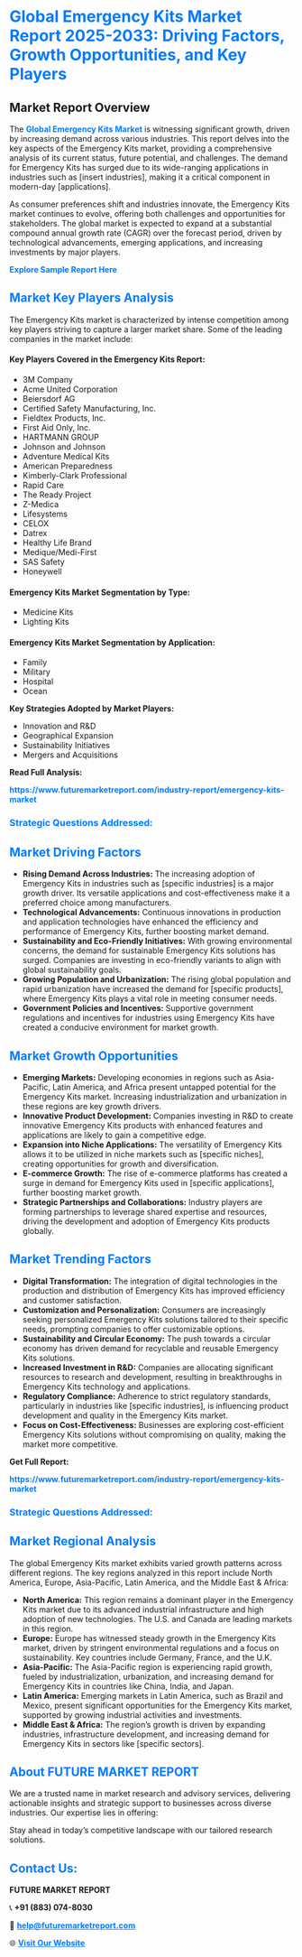 <h1 style="color: #007BFF;">Global Emergency Kits Market Report 2025-2033: Driving Factors, Growth Opportunities, and Key Players</h1>

<section id="overview">
<h2>Market Report Overview</h2>
<p>The <a href="https://www.futuremarketreport.com/industry-report/emergency-kits-market" style="color: #007BFF; text-decoration: none;"><strong>Global Emergency Kits Market</strong></a> is witnessing significant growth, driven by increasing demand across various industries. This report delves into the key aspects of the Emergency Kits market, providing a comprehensive analysis of its current status, future potential, and challenges. The demand for Emergency Kits has surged due to its wide-ranging applications in industries such as [insert industries], making it a critical component in modern-day [applications].</p>
<p>As consumer preferences shift and industries innovate, the Emergency Kits market continues to evolve, offering both challenges and opportunities for stakeholders. The global market is expected to expand at a substantial compound annual growth rate (CAGR) over the forecast period, driven by technological advancements, emerging applications, and increasing investments by major players.</p>
</section>

<section id="overview">
<p><a href="https://www.futuremarketreport.com/request-sample/reportId=87363" style="color: #007BFF; text-decoration: none;"><strong>Explore Sample Report Here</strong></a></p>
</section>

<section id="key-players">
<h2 style="color: #007BFF;">Market Key Players Analysis</h2>
<p>The Emergency Kits market is characterized by intense competition among key players striving to capture a larger market share. Some of the leading companies in the market include:</p>
<h4>Key Players Covered in the Emergency Kits Report:</h4>
<ul><li>3M Company</li><li>Acme United Corporation</li><li>Beiersdorf AG</li><li>Certified Safety Manufacturing, Inc.</li><li>Fieldtex Products, Inc.</li><li>First Aid Only, Inc.</li><li>HARTMANN GROUP</li><li>Johnson and Johnson</li><li>Adventure Medical Kits</li><li>American Preparedness</li><li>Kimberly-Clark Professional</li><li>Rapid Care</li><li>The Ready Project</li><li>Z-Medica</li><li>Lifesystems</li><li>CELOX</li><li>Datrex</li><li>Healthy Life Brand</li><li>Medique/Medi-First</li><li>SAS Safety</li><li>Honeywell</li></ul>
<h4>Emergency Kits Market Segmentation by Type:</h4>
<ul><li>Medicine Kits</li><li>Lighting Kits</li></ul>

<h4>Emergency Kits Market Segmentation by Application:</h4>
<ul><li>Family</li><li>Military</li><li>Hospital</li><li>Ocean</li></ul>
<p><strong>Key Strategies Adopted by Market Players:</strong></p>
<ul>
<li>Innovation and R&D</li>
<li>Geographical Expansion</li>
<li>Sustainability Initiatives</li>
<li>Mergers and Acquisitions</li>
</ul>
</section>

<section>
<p><strong>Read Full Analysis: </strong></p><a href="https://www.futuremarketreport.com/industry-report/emergency-kits-market" style="color: #007BFF; text-decoration: none;"><strong>https://www.futuremarketreport.com/industry-report/emergency-kits-market</strong></a>
<h3 style="color: #007BFF;">Strategic Questions Addressed:</h3>
</section>

<section id="driving-factors">
<h2 style="color: #007BFF;">Market Driving Factors</h2>
<ul>
<li><strong>Rising Demand Across Industries:</strong> The increasing adoption of Emergency Kits in industries such as [specific industries] is a major growth driver. Its versatile applications and cost-effectiveness make it a preferred choice among manufacturers.</li>
<li><strong>Technological Advancements:</strong> Continuous innovations in production and application technologies have enhanced the efficiency and performance of Emergency Kits, further boosting market demand.</li>
<li><strong>Sustainability and Eco-Friendly Initiatives:</strong> With growing environmental concerns, the demand for sustainable Emergency Kits solutions has surged. Companies are investing in eco-friendly variants to align with global sustainability goals.</li>
<li><strong>Growing Population and Urbanization:</strong> The rising global population and rapid urbanization have increased the demand for [specific products], where Emergency Kits plays a vital role in meeting consumer needs.</li>
<li><strong>Government Policies and Incentives:</strong> Supportive government regulations and incentives for industries using Emergency Kits have created a conducive environment for market growth.</li>
</ul>
</section>

<section id="growth-opportunities">
<h2 style="color: #007BFF;">Market Growth Opportunities</h2>
<ul>
<li><strong>Emerging Markets:</strong> Developing economies in regions such as Asia-Pacific, Latin America, and Africa present untapped potential for the Emergency Kits market. Increasing industrialization and urbanization in these regions are key growth drivers.</li>
<li><strong>Innovative Product Development:</strong> Companies investing in R&D to create innovative Emergency Kits products with enhanced features and applications are likely to gain a competitive edge.</li>
<li><strong>Expansion into Niche Applications:</strong> The versatility of Emergency Kits allows it to be utilized in niche markets such as [specific niches], creating opportunities for growth and diversification.</li>
<li><strong>E-commerce Growth:</strong> The rise of e-commerce platforms has created a surge in demand for Emergency Kits used in [specific applications], further boosting market growth.</li>
<li><strong>Strategic Partnerships and Collaborations:</strong> Industry players are forming partnerships to leverage shared expertise and resources, driving the development and adoption of Emergency Kits products globally.</li>
</ul>
</section>

<section id="trending-factors">
<h2 style="color: #007BFF;">Market Trending Factors</h2>
<ul>
<li><strong>Digital Transformation:</strong> The integration of digital technologies in the production and distribution of Emergency Kits has improved efficiency and customer satisfaction.</li>
<li><strong>Customization and Personalization:</strong> Consumers are increasingly seeking personalized Emergency Kits solutions tailored to their specific needs, prompting companies to offer customizable options.</li>
<li><strong>Sustainability and Circular Economy:</strong> The push towards a circular economy has driven demand for recyclable and reusable Emergency Kits solutions.</li>
<li><strong>Increased Investment in R&D:</strong> Companies are allocating significant resources to research and development, resulting in breakthroughs in Emergency Kits technology and applications.</li>
<li><strong>Regulatory Compliance:</strong> Adherence to strict regulatory standards, particularly in industries like [specific industries], is influencing product development and quality in the Emergency Kits market.</li>
<li><strong>Focus on Cost-Effectiveness:</strong> Businesses are exploring cost-efficient Emergency Kits solutions without compromising on quality, making the market more competitive.</li>
</ul>
</section>

<section>
<p><strong>Get Full Report: </strong></p><a href="https://www.futuremarketreport.com/industry-report/emergency-kits-market" style="color: #007BFF; text-decoration: none;"><strong>https://www.futuremarketreport.com/industry-report/emergency-kits-market</strong></a>
<h3 style="color: #007BFF;">Strategic Questions Addressed:</h3>
</section>


<section id="regional-analysis">
<h2 style="color: #007BFF;">Market Regional Analysis</h2>
<p>The global Emergency Kits market exhibits varied growth patterns across different regions. The key regions analyzed in this report include North America, Europe, Asia-Pacific, Latin America, and the Middle East & Africa:</p>
<ul>
<li><strong>North America:</strong> This region remains a dominant player in the Emergency Kits market due to its advanced industrial infrastructure and high adoption of new technologies. The U.S. and Canada are leading markets in this region.</li>
<li><strong>Europe:</strong> Europe has witnessed steady growth in the Emergency Kits market, driven by stringent environmental regulations and a focus on sustainability. Key countries include Germany, France, and the U.K.</li>
<li><strong>Asia-Pacific:</strong> The Asia-Pacific region is experiencing rapid growth, fueled by industrialization, urbanization, and increasing demand for Emergency Kits in countries like China, India, and Japan.</li>
<li><strong>Latin America:</strong> Emerging markets in Latin America, such as Brazil and Mexico, present significant opportunities for the Emergency Kits market, supported by growing industrial activities and investments.</li>
<li><strong>Middle East & Africa:</strong> The region’s growth is driven by expanding industries, infrastructure development, and increasing demand for Emergency Kits in sectors like [specific sectors].</li>
</ul>
</section>

<footer>
<h2 style="color: #007BFF;">About FUTURE MARKET REPORT</h2>
<p>We are a trusted name in market research and advisory services, delivering actionable insights and strategic support to businesses across diverse industries. Our expertise lies in offering:</p>

<p>Stay ahead in today’s competitive landscape with our tailored research solutions.</p>

<h2 style="color: #007BFF;">Contact Us:</h2>
<p><strong>FUTURE MARKET REPORT</strong></p>
<p>📞 <strong>+91 (883) 074-8030</strong></p>
<p>📧 <strong><a href="mailto:help@futuremarketreport.com" style="color: #007BFF;">help@futuremarketreport.com</a></strong></p>
<p>🌐 <strong><a href="https://www.futuremarketreport.com/" style="color: #007BFF;">Visit Our Website</a></strong></p>
</footer>